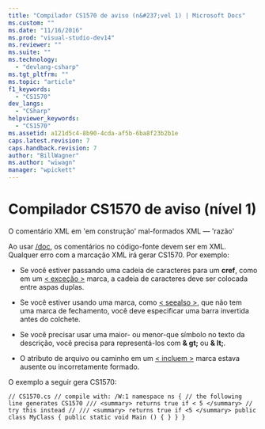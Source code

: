 ```yaml
---
title: "Compilador CS1570 de aviso (n&#237;vel 1) | Microsoft Docs"
ms.custom: ""
ms.date: "11/16/2016"
ms.prod: "visual-studio-dev14"
ms.reviewer: ""
ms.suite: ""
ms.technology: 
  - "devlang-csharp"
ms.tgt_pltfrm: ""
ms.topic: "article"
f1_keywords: 
  - "CS1570"
dev_langs: 
  - "CSharp"
helpviewer_keywords: 
  - "CS1570"
ms.assetid: a121d5c4-8b90-4cda-af5b-6ba8f23b2b1e
caps.latest.revision: 7
caps.handback.revision: 7
author: "BillWagner"
ms.author: "wiwagn"
manager: "wpickett"
---
```

# Compilador CS1570 de aviso (n&#237;vel 1)
O comentário XML em 'em construção' mal\-formados XML — 'razão'  
  
 Ao usar [\/doc](../../csharp/language-reference/compiler-options/doc-compiler-option.md), os comentários no código\-fonte devem ser em XML. Qualquer erro com a marcação XML irá gerar CS1570. Por exemplo:  
  
-   Se você estiver passando uma cadeia de caracteres para um **cref**, como em um [\< exceção \>](../../csharp/programming-guide/xmldoc/exception.md) marca, a cadeia de caracteres deve ser colocada entre aspas duplas.  
  
-   Se você estiver usando uma marca, como [\< seealso \>](../../csharp/programming-guide/xmldoc/seealso.md), que não tem uma marca de fechamento, você deve especificar uma barra invertida antes do colchete.  
  
-   Se você precisar usar uma maior\- ou menor\-que símbolo no texto da descrição, você precisa para representá\-los com **& gt;** ou **& lt;**.  
  
-   O atributo de arquivo ou caminho em um [\< incluem \>](../../csharp/programming-guide/xmldoc/include.md) marca estava ausente ou incorretamente formado.  
  
 O exemplo a seguir gera CS1570:  
  
```  
// CS1570.cs // compile with: /W:1 namespace ns { // the following line generates CS1570 /// <summary> returns true if < 5 </summary> // try this instead // /// <summary> returns true if <5 </summary> public class MyClass { public static void Main () { } } }  
```